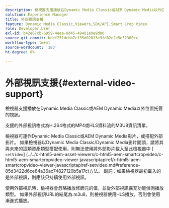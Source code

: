 ```yaml
---
description: 檢視器支援播放在Dynamic Media Classic或AEM Dynamic Media以外位置托管的視訊。
solution: Experience Manager
title: 外部視訊支援
feature: Dynamic Media Classic,Viewers,SDK/API,Smart Crop Video
role: Developer,User
exl-id: b42e67cb-6959-4eea-8d45-49481e0e9d80
source-git-commit: bdef251dcbb7c135d02813e9fd82e2e5e32300cc
workflow-type: tm+mt
source-wordcount: '183'
ht-degree: 0%

---
```


# 外部視訊支援{#external-video-support}

檢視器支援播放在Dynamic Media Classic或AEM Dynamic Media以外位置托管的視訊。

支援的外部視訊格式為H.264格式的MP4或HLS資料流的M3U8資訊清單。

檢視器可運作Dynamic Media Classic或AEM Dynamic Media影片，或搭配外部影片。 如果檢視器以Dynamic Media Classic/Dynamic Media影片開頭，請將其與未來的這類資產類型搭配使用，則無法使用將外部影片載入至此檢視器中 [ `setVideo`]
(../../c-html5-aem-asset-viewers/c-html5-aem-smartcropvideo/c-html5-aem-smartcropvideo-viewer-javascriptapiref/r-html5-aem-smartcropvideo-viewer-javascriptapiref-setvideo.md#reference-85d3422d6ce64a36ac74827120b5a17c)方法。 副詞：如果檢視器最初載入的是外部視訊，則應該只持續使用外部視訊。

使用外部視訊時，檢視器會忽略播放修飾元的值，並從外部視訊擴充功能偵測播放類型。 如果外部視訊URL的結尾為.m3u8，則檢視器使用HLS播放，否則會使用漸進式播放。
